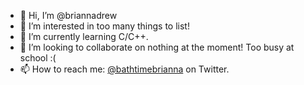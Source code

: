 - 👋 Hi, I’m @briannadrew
- 👀 I’m interested in too many things to list!
- 🌱 I’m currently learning C/C++.
- 💞️ I’m looking to collaborate on nothing at the moment! Too busy at school :(
- 📫 How to reach me: <a href="https://twitter.com/bathtimebrianna" target="_blank">@bathtimebrianna</a> on Twitter.

<!---
briannadrew/briannadrew is a ✨ special ✨ repository because its `README.md` (this file) appears on your GitHub profile.
You can click the Preview link to take a look at your changes.
--->
